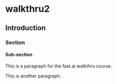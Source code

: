 # walkthru2

## Introduction

### Section

#### Sub-section

This is a paragraph for the fast.ai walkthru course.

This is another paragraph.

